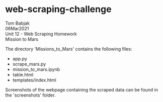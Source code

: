 # web-scraping-challenge

Tom Babjak   
06Mar2021   
Unit 12 - Web Scraping Homework    
Mission to Mars   

The directory 'Missions_to_Mars' contains the following files:   
   - app.py   
   - scrape_mars.py   
   - mission_to_mars.ipynb   
   - table.html   
   - templates/index.html
    
Screenshots of the webpage containing the scraped data can be found in the 'screenshots' folder.
